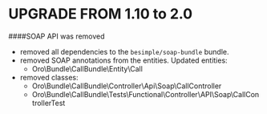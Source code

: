 UPGRADE FROM 1.10 to 2.0
========================

####SOAP API was removed
- removed all dependencies to the `besimple/soap-bundle` bundle. 
- removed SOAP annotations from the entities. Updated entities:
    - Oro\Bundle\CallBundle\Entity\Call
- removed classes:
    - Oro\Bundle\CallBundle\Controller\Api\Soap\CallController
    - Oro\Bundle\CallBundle\Tests\Functional\Controller\API\Soap\CallControllerTest
